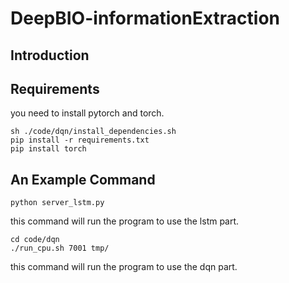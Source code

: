 # DeepBIO-informationExtraction

## Introduction
## Requirements
you need to install pytorch and torch.
```
sh ./code/dqn/install_dependencies.sh
pip install -r requirements.txt
pip install torch
```
## An Example Command
```
python server_lstm.py
```
this command will run the program to use the lstm part.
```
cd code/dqn
./run_cpu.sh 7001 tmp/
```
this command will run the program to use the dqn part.
